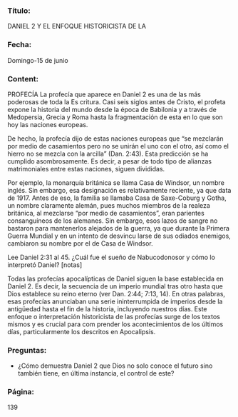 ### Título:

DANIEL 2 Y EL ENFOQUE HISTORICISTA DE LA

### Fecha:

Domingo-15 de junio

### Content:

PROFECÍA
La profecía que aparece en Daniel 2 es una de las más poderosas de toda la Es­
critura. Casi seis siglos antes de Cristo, el profeta expone la historia del mundo
desde la época de Babilonia y a través de Medopersia, Grecia y Roma hasta la
fragmentación de esta en lo que son hoy las naciones europeas.

De hecho, la profecía dijo de estas naciones europeas que “se mezclarán
por medio de casamientos pero no se unirán el uno con el otro, así como el
hierro no se mezcla con la arcilla” (Dan. 2:43). Esta predicción se ha cumplido
asombrosamente. Es decir, a pesar de todo tipo de alianzas matrimoniales entre
estas naciones, siguen divididas.

Por ejemplo, la monarquía británica se llama Casa de Windsor, un nombre
inglés. Sin embargo, esa designación es relativamente reciente, ya que data de 1917. Antes de eso, la familia se llamaba Casa de Saxe-Coburg y Gotha, un nombre
claramente alemán, pues muchos miembros de la realeza británica, al mezclarse
“por medio de casamientos”, eran parientes consanguíneos de los alemanes.
Sin embargo, esos lazos de sangre no bastaron para mantenerlos alejados de la
guerra, ya que durante la Primera Guerra Mundial y en un intento de desvincu­
larse de sus odiados enemigos, cambiaron su nombre por el de Casa de Windsor.

Lee Daniel 2:31 al 45. ¿Cuál fue el sueño de Nabucodonosor y cómo lo
interpretó Daniel? [notas]

Todas las profecías apocalípticas de Daniel siguen la base establecida en
Daniel 2. Es decir, la secuencia de un imperio mundial tras otro hasta que Dios
establece su reino eterno (ver Dan. 2:44; 7:13, 14). En otras palabras, esas profecías
anunciaban una serie ininterrumpida de imperios desde la antigüedad hasta
el fin de la historia, incluyendo nuestros días. Este enfoque o interpretación
historicista de las profecías surge de los textos mismos y es crucial para com­
prender los acontecimientos de los últimos días, particularmente los descritos
en Apocalipsis.

### Preguntas:

- ¿Cómo demuestra Daniel 2 que Dios no solo conoce el futuro sino también tiene,
  en última instancia, el control de este?

### Página:

139
